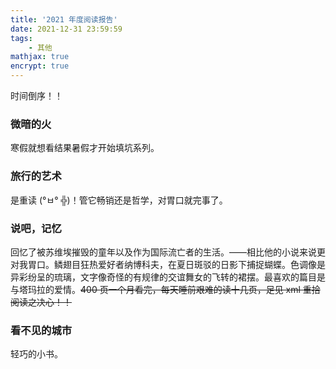 ```yaml
---
title: '2021 年度阅读报告'
date: 2021-12-31 23:59:59
tags: 
    - 其他
mathjax: true
encrypt: true
---
```


时间倒序！！

### 微暗的火

寒假就想看结果暑假才开始填坑系列。

### 旅行的艺术

是重读 (°ㅂ° ╬)！管它畅销还是哲学，对胃口就完事了。

### 说吧，记忆

回忆了被苏维埃摧毁的童年以及作为国际流亡者的生活。——相比他的小说来说更对我胃口。鳞翅目狂热爱好者纳博科夫，在夏日斑驳的日影下捕捉蝴蝶。色调像是异彩纷呈的琉璃，文字像奇怪的有规律的交谊舞女的飞转的裙摆。最喜欢的篇目是与塔玛拉的爱情。~~400 页一个月看完，每天睡前艰难的读十几页，足见 xml 重拾阅读之决心！！~~

### 看不见的城市

轻巧的小书。